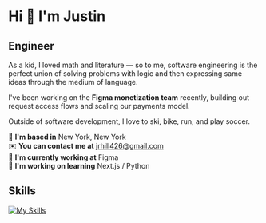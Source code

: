 # Hi 👋 I'm Justin

## Engineer

As a kid, I loved math and literature — so to me, software engineering is the perfect union of solving problems with logic and then expressing same ideas through the medium of language.

I've been working on the **Figma monetization team** recently, building out request access flows and scaling our payments model.

Outside of software development, I love to ski, bike, run, and play soccer.

🗽 **I'm based in** New York, New York  
✉️ **You can contact me at** [jrhill426@gmail.com](mailto:jrhill426@gmail.com)  
🚀 **I'm currently working at** Figma  
🧠 **I'm working on learning** Next.js / Python

## Skills

[![My Skills](https://skillicons.dev/icons?i=docker,fastapi,figma,js,nextjs,py,supabase,ts,vim)](https://skillicons.dev)
